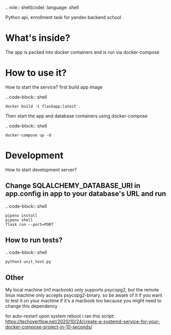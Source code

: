 .. role:: shell(code)
:language: shell

Python api, enrollment task for yandex backend school

# What's inside?

The app is packed into docker containers and is run via docker-compose

# How to use it?

How to start the service?
first build app image

.. code-block:: shell

    docker build -t flaskapp:latest .

Then start the app and database containers using docker-compose

.. code-block:: shell

    docker-compose up -d

# Development

How to start development server?

## Change SQLALCHEMY_DATABASE_URI in app.config in app to your database's URL and run

.. code-block:: shell

    pipenv install
    pipenv shell
    flask run --port=PORT

## How to run tests?

.. code-block:: shell

    python3 unit_test.py

## Other

My local machine (m1 macbook) only supports psycopg2, but the remote linux machine only accepts psycopg2-binary. so be aware of it if you want to test it on your machine if it's a macbook too because you might need to change this dependency

for auto-restart upon system reboot i ran this script: https://techoverflow.net/2020/10/24/create-a-systemd-service-for-your-docker-compose-project-in-10-seconds/